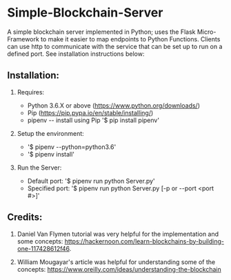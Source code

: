 # Simple-Blockchain-Server
A simple blockchain server implemented in Python; uses the Flask Micro-Framework to make it easier to map endpoints to Python Functions. Clients can use http to communicate with the service that can be set up to run on a defined port. See installation instructions below:

## Installation:
1) Requires:
      * Python 3.6.X or above (https://www.python.org/downloads/)
      * Pip (https://pip.pypa.io/en/stable/installing/)
      * pipenv -- install using Pip '$ pip install pipenv'
 
2) Setup the environment:
      * '$ pipenv --python=python3.6'
      * '$ pipenv install'

3) Run the Server:
      * Default port: '$  pipenv run python Server.py'
      * Specified port: '$  pipenv run python Server.py [-p or --port <port #>]'

## Credits: 
1) Daniel Van Flymen tutorial was very helpful for the implementation and some concepts: https://hackernoon.com/learn-blockchains-by-building-one-117428612f46.

2) William Mougayar's article was helpful for understanding some of the concepts: https://www.oreilly.com/ideas/understanding-the-blockchain
